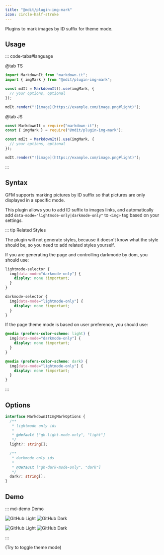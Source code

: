 ```yaml
---
title: "@mdit/plugin-img-mark"
icon: circle-half-stroke
---
```


Plugins to mark images by ID suffix for theme mode.

<!-- more -->

## Usage

::: code-tabs#language

@tab TS

```ts
import MarkdownIt from "markdown-it";
import { imgMark } from "@mdit/plugin-img-mark";

const mdIt = MarkdownIt().use(imgMark, {
  // your options, optional
});

mdIt.render("![image](https://example.com/image.png#light)");
```

@tab JS

```js
const MarkdownIt = require("markdown-it");
const { imgMark } = require("@mdit/plugin-img-mark");

const mdIt = MarkdownIt().use(imgMark, {
  // your options, optional
});

mdIt.render("![image](https://example.com/image.png#light)");
```

:::

## Syntax

GFM supports marking pictures by ID suffix so that pictures are only displayed in a specific mode.

This plugin allows you to add ID suffix to images links, and automatically add `data-mode="lightmode-only|darkmode-only"` to `<img>` tag based on your settings.

::: tip Related Styles

The plugin will not generate styles, because it doesn't know what the style should be, so you need to add related styles yourself.

If you are generating the page and controlling darkmode by dom, you should use:

```css
lightmode-selector {
  img[data-mode="darkmode-only"] {
    display: none !important;
  }
}

darkmode-selector {
  img[data-mode="lightmode-only"] {
    display: none !important;
  }
}
```

If the page theme mode is based on user preference, you should use:

```css
@media (prefers-color-scheme: light) {
  img[data-mode="darkmode-only"] {
    display: none !important;
  }
}

@media (prefers-color-scheme: dark) {
  img[data-mode="lightmode-only"] {
    display: none !important;
  }
}
```

:::

## Options

```ts
interface MarkdownItImgMarkOptions {
  /**
   * lightmode only ids
   *
   * @default ["gh-light-mode-only", "light"]
   */
  light?: string[];

  /**
   * darkmode only ids
   *
   * @default ["gh-dark-mode-only", "dark"]
   */
  dark?: string[];
}
```

## Demo

::: md-demo Demo

![GitHub Light](/github-light.png#gh-dark-mode-only)
![GitHub Dark](/github-dark.png#gh-light-mode-only)

![GitHub Light](/github-light.png#dark)
![GitHub Dark](/github-dark.png#light)

:::

<ColorModeSwitch /> (Try to toggle theme mode)

<script setup lang="ts">
import ColorModeSwitch from "@theme-hope/modules/outlook/components/ColorModeSwitch"
</script>
